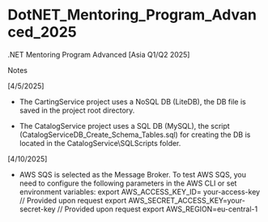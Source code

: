 # DotNET_Mentoring_Program_Advanced_2025
.NET Mentoring Program Advanced [Asia Q1/Q2 2025]

Notes

[4/5/2025]

-   The CartingService project uses a NoSQL DB (LiteDB), the DB file is saved in the project root directory.

-   The CatalogService project uses a SQL DB (MySQL), the script (CatalogServiceDB_Create_Schema_Tables.sql) for creating the DB is located in the CatalogService\SQLScripts folder.

[4/10/2025]

-   AWS SQS is selected as the Message Broker.
    To test AWS SQS, you need to configure the following parameters in the AWS CLI or set environment variables:
    export AWS_ACCESS_KEY_ID= your-access-key // Provided upon request
    export AWS_SECRET_ACCESS_KEY=your-secret-key // Provided upon request
    export AWS_REGION=eu-central-1